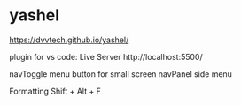 # yashel

https://dvvtech.github.io/yashel/

plugin for vs code: Live Server
http://localhost:5500/

navToggle  menu button for small screen
navPanel   side menu

Formatting Shift + Alt + F
